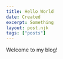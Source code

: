 ```yaml
---
title: Hello World
date: Created
excerpt: Something
layout: post.njk
tags: ["posts"]
---
```


Welcome to my blog!

